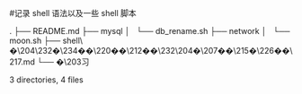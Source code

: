 #记录 shell 语法以及一些 shell 脚本

.
├── README.md
├── mysql
│   └── db_rename.sh
├── network
│   └── moon.sh
├── shell\ �\204\232�\234��\220��\212��\232\204�\207��\215�\226��\217.md
└── �\203习

3 directories, 4 files
